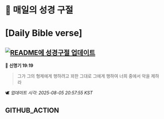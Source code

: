 # 🙏 매일의 성경 구절
# [Daily Bible verse]
## [![README에 성경구절 업데이트](https://github.com/DONGSUKA/first_test/actions/workflows/update-readme-bible.yml/badge.svg)](https://github.com/DONGSUKA/first_test/actions/workflows/update-readme-bible.yml)
<!-- START_BIBLE_VERSE -->
📖 **신명기 19:19**
> 그가 그의 형제에게 행하려고 꾀한 그대로 그에게 행하여 너희 중에서 악을 제하라

🕊️ _업데이트 시각: 2025-08-05 20:57:55 KST_
  <!-- END_BIBLE_VERSE -->
## GITHUB_ACTION
